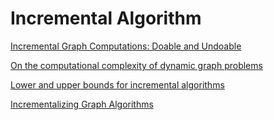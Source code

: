 # Incremental Algorithm

[Incremental Graph Computations: Doable and Undoable](https://dl.acm.org/doi/pdf/10.1145/3035918.3035944)

[On the computational complexity of dynamic graph problems](https://www.sciencedirect.com/science/article/pii/0304397595000798/pdf?md5=7c0a4415769ee0087a7f258fb8dee181&pid=1-s2.0-0304397595000798-main.pdf)

[Lower and upper bounds for incremental algorithms](http://citeseerx.ist.psu.edu/viewdoc/download?doi=10.1.1.53.7016&rep=rep1&type=pdf)

[Incrementalizing Graph Algorithms](https://dl.acm.org/doi/pdf/10.1145/3448016.3452796)
